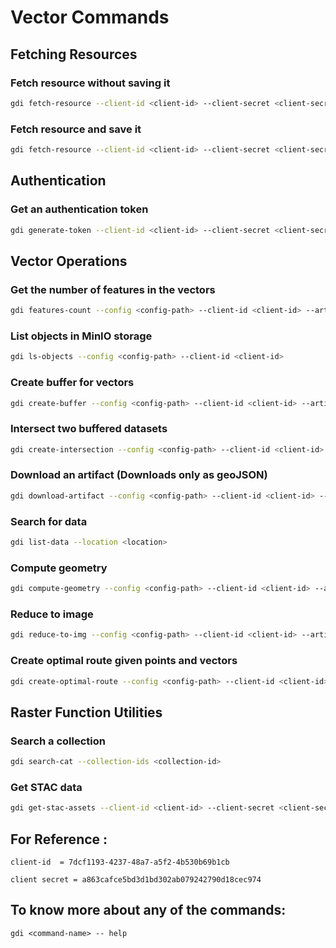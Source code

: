 # Vector Commands

## Fetching Resources

### Fetch resource without saving it
```sh
gdi fetch-resource --client-id <client-id> --client-secret <client-secret> --role consumer --resource-id <resource-id>
```

### Fetch resource and save it
```sh
gdi fetch-resource --client-id <client-id> --client-secret <client-secret> --role consumer --resource-id <resource-id> --save-object True --config-path <config-path> --file-path <file-path>
```

## Authentication

### Get an authentication token
```sh
gdi generate-token --client-id <client-id> --client-secret <client-secret> --role consumer
```

## Vector Operations

### Get the number of features in the vectors
```sh
gdi features-count --config <config-path> --client-id <client-id> --artefact-url <artifact-url>
```

### List objects in MinIO storage
```sh
gdi ls-objects --config <config-path> --client-id <client-id>
```

### Create buffer for vectors
```sh
gdi create-buffer --config <config-path> --client-id <client-id> --artifact-url <artifact-url> --buffer-d <buffer-distance> --store-artifact True --file-path <file-path>
```

### Intersect two buffered datasets
```sh
gdi create-intersection --config <config-path> --client-id <client-id> --left_feature <left-feature-path> --right_feature <right-feature-path> --store-artifact True --file-path <file-path>
```

### Download an artifact (Downloads only as geoJSON)
```sh
gdi download-artifact --config <config-path> --client-id <client-id> --artifact-url <artifact-url> --save-as <output-file-path>
```

### Search for data
```sh
gdi list-data --location <location>
```

### Compute geometry
```sh
gdi compute-geometry --config <config-path> --client-id <client-id> --artifact-url <artifact-url> --store-artifact True --file-path <file-path>
```

### Reduce to image
```sh
gdi reduce-to-img --config <config-path> --client-id <client-id> --artifact-url <artifact-url> --attribute <attribute> --grid-size <grid-size> --reducer <reducer> --store-artifacts <True/False> --file-path <file-path>
```

### Create optimal route given points and vectors
```sh
gdi create-optimal-route --config <config-path> --client-id <client-id> --artifact-url <artifact-url> --points-filepath <points-filepath> --store-artifacts True --route-file-path <route-file-path>
```

## Raster Function Utilities

### Search a collection
```sh
gdi search-cat --collection-ids <collection-id>
```

### Get STAC data
```sh
gdi get-stac-assets --client-id <client-id> --client-secret <client-secret> --role consumer --collection-ds <collection-ds> --config <config-path>
```

## For Reference : 
```
client-id  = 7dcf1193-4237-48a7-a5f2-4b530b69b1cb
```
```
client secret = a863cafce5bd3d1bd302ab079242790d18cec974
```
## To know more about any of the commands:
```
gdi <command-name> -- help
```
